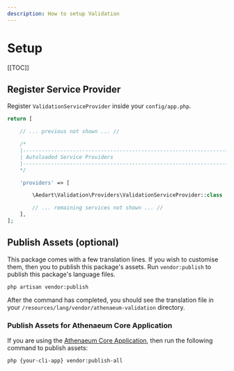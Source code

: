 ```yaml
---
description: How to setup Validation
---
```


# Setup

[[TOC]]

## Register Service Provider

Register `ValidationServiceProvider` inside your `config/app.php`. 

```php
return [

    // ... previous not shown ... //

    /*
    |--------------------------------------------------------------------------
    | Autoloaded Service Providers
    |--------------------------------------------------------------------------
    */

    'providers' => [

        \Aedart\Validation\Providers\ValidationServiceProvider::class

        // ... remaining services not shown ... //
    ],
];
```

## Publish Assets (optional)

This package comes with a few translation lines. If you wish to customise them, then you to publish this package's assets.
Run `vendor:publish` to publish this package's language files.

```shell
php artisan vendor:publish
```

After the command has completed, you should see the translation file in your `/resources/lang/vendor/athenaeum-validation` directory.

### Publish Assets for Athenaeum Core Application

If you are using the [Athenaeum Core Application](../../core), then run the following command to publish assets:

```shell
php {your-cli-app} vendor:publish-all
```
